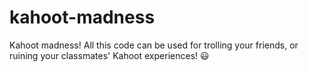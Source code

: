 # kahoot-madness
Kahoot madness! All this code can be used for trolling your friends, or ruining your classmates' Kahoot experiences! 😃
